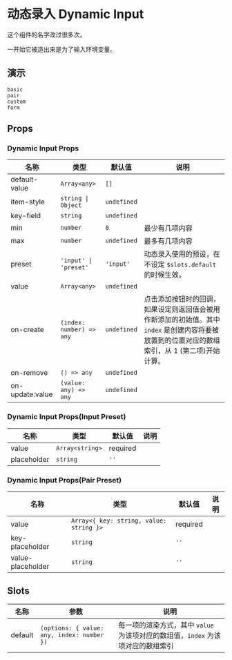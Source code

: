 # 动态录入 Dynamic Input

<!--single-column-->

这个组件的名字改过很多次。

一开始它被造出来是为了输入环境变量。

## 演示

```demo
basic
pair
custom
form
```

## Props

### Dynamic Input Props

| 名称 | 类型 | 默认值 | 说明 |
| --- | --- | --- | --- |
| default-value | `Array<any>` | `[]` |  |
| item-style | `string \| Object` | `undefined` |  |
| key-field | `string` | `undefined` |  |
| min | `number` | `0` | 最少有几项内容 |
| max | `number` | `undefined` | 最多有几项内容 |
| preset | `'input' \| 'preset'` | `'input'` | 动态录入使用的预设，在不设定 `$slots.default` 的时候生效。 |
| value | `Array<any>` | `undefined` |  |
| on-create | `(index: number) => any` | `undefined` | 点击添加按钮时的回调，如果设定则返回值会被用作新添加的初始值。其中 `index` 是创建内容将要被放置到的位置对应的数组索引，从 1 (第二项)开始计算。 |
| on-remove | `() => any` | `undefined` |  |
| on-update:value | `(value: any) => any` | `undefined` |  |

### Dynamic Input Props(Input Preset)

| 名称        | 类型            | 默认值   | 说明 |
| ----------- | --------------- | -------- | ---- |
| value       | `Array<string>` | required |      |
| placeholder | `string`        | `''`     |      |

### Dynamic Input Props(Pair Preset)

| 名称 | 类型 | 默认值 | 说明 |
| --- | --- | --- | --- |
| value | `Array<{ key: string, value: string }>` | required |  |
| key-placeholder | `string` | `''` |  |
| value-placeholder | `string` | `''` |  |

## Slots

| 名称 | 参数 | 说明 |
| --- | --- | --- |
| default | `(options: { value: any, index: number })` | 每一项的渲染方式，其中 `value` 为该项对应的数组值，`index` 为该项对应的数组索引 |
